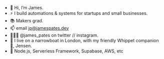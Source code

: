 - 👋 Hi, I’m James. 
- ⚡ I build automations & systems for startups and small businesses.
- 📚 Makers grad.
- 📫 email jp@jamespates.dev
- 🧑🏼‍💻 @james_pates on twitter // instagram.
- 🚤 I live on a narrowboat in London, with my friendly Whippet companion 🐶, Jensen. 
- 🦾 Node.js, Serverless Framework, Supabase, AWS, etc
<!---
jpates1/jpates1 is a ✨ special ✨ repository because its `README.md` (this file) appears on your GitHub profile.
You can click the Preview link to take a look at your changes.
--->
